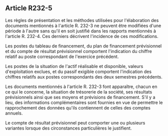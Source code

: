 Article R232-5
----
Les règles de présentation et les méthodes utilisées pour l'élaboration des
documents mentionnés à l'article R. 232-3 ne peuvent être modifiées d'une
période à l'autre sans qu'il en soit justifié dans les rapports mentionnés à
l'article R. 232-4. Ces derniers décrivent l'incidence de ces modifications.

Les postes du tableau de financement, du plan de financement prévisionnel et du
compte de résultat prévisionnel comportent l'indication du chiffre relatif au
poste correspondant de l'exercice précédent.

Les postes de la situation de l'actif réalisable et disponible, valeurs
d'exploitation exclues, et du passif exigible comportent l'indication des
chiffres relatifs aux postes correspondants des deux semestres précédents.

Les documents mentionnés à l'article R. 232-3 font apparaître, chacun en ce qui
le concerne, la situation de trésorerie de la société, ses résultats
prévisionnels ainsi que ses moyens et prévisions de financement. S'il y a lieu,
des informations complémentaires sont fournies en vue de permettre le
rapprochement des données qu'ils contiennent de celles des comptes annuels.

Le compte de résultat prévisionnel peut comporter une ou plusieurs variantes
lorsque des circonstances particulières le justifient.
